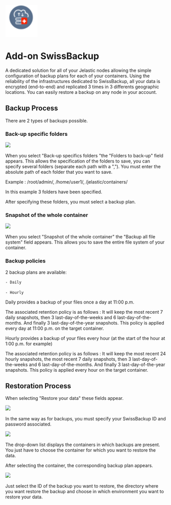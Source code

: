 <p align="left">
<img src="swissBackup.png" width="100">
</p>

# Add-on SwissBackup 

A dedicated solution for all of your Jelastic nodes allowing the simple configuration of backup plans for
each of your containers. Using the reliability of the infrastructures dedicated to SwissBackup, all your data is
encrypted (end-to-end) and replicated 3 times in 3 differents geographic locations. You can easily restore a backup
on any node in your account.
## Backup Process

There are 2 types of backups possible.

### Back-up specific folders
<img src="Capture d’écran 2020-04-13 à 09.44.15.png" width="400">

When you select "Back-up specifics folders "the "Folders to back-up" field appears. This allows the specification
of the folders to save, you can specify several folders (separate each path with a ","). You must enter the absolute path of each folder that you want to save.

Example : /root/admin/, /home/user1/, /jelastic/containers/

In this example 3 folders have been specified.

After specifying these folders, you must select a backup plan.



### Snapshot of the whole container
<img src="Capture d’écran 2020-04-13 à 09.43.54.png" width="400">

When you select "Snapshot of the whole container" the "Backup all file system" field appears.
This allows you to save the entire file system of your container.

### Backup policies

2 backup plans are available:

    - Daily 
    
    - Hourly
    
Daily provides a backup of your files once a day at 11:00 p.m.

The associated retention policy is as follows : It will keep the most recent 7 daily snapshots, then 3  last-day-of-the-weeks and 6 last-day-of-the-months. And finally 3 last-day-of-the-year snapshots. This policy is applied every day at 11:00 p.m. on the target container.

Hourly provides a backup of your files every hour (at the start of the hour at 1:00 p.m. for example)

The associated retention policy is as follows : It will keep the most recent 24 hourly snapshots, the most recent 7 daily snapshots, then 3  last-day-of-the-weeks and 6 last-day-of-the-months. And finally 3 last-day-of-the-year snapshots.
This policy is applied every hour on the target container.

## Restoration Process

When selecting "Restore your data" these fields appear.

<p align="left">
<img src="Capture d’écran 2020-04-13 à 09.44.33.png" width="400">
</p>

In the same way as for backups, you must specify your SwissBackup ID and password
associated.

<img src="Capture d’écran 2020-04-13 à 09.44.52.png" width="400">

The drop-down list displays the containers in which backups are present.
You just have to choose the container for which you want to restore the data.

After selecting the container, the corresponding backup plan appears.

<p align="left">
<img src="Capture d’écran 2020-04-13 à 09.45.13.png" width="400">
</p>

Just select the ID of the backup you want to restore, the directory where you want
restore the backup and choose in which environment you want to restore your data.
